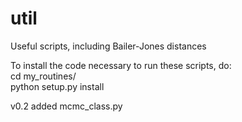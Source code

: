 # util
Useful scripts, including Bailer-Jones distances

To install the code necessary to run these scripts, do:\
cd my_routines/\
python setup.py install

v0.2
added mcmc_class.py